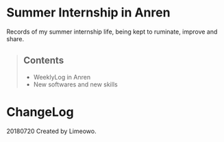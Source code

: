 # Summer Internship in Anren
Records of my summer internship life, being kept to ruminate, improve and share.

> ## Contents 
> + WeeklyLog in Anren
> + New softwares and new skills

# ChangeLog
20180720 Created by Limeowo.

